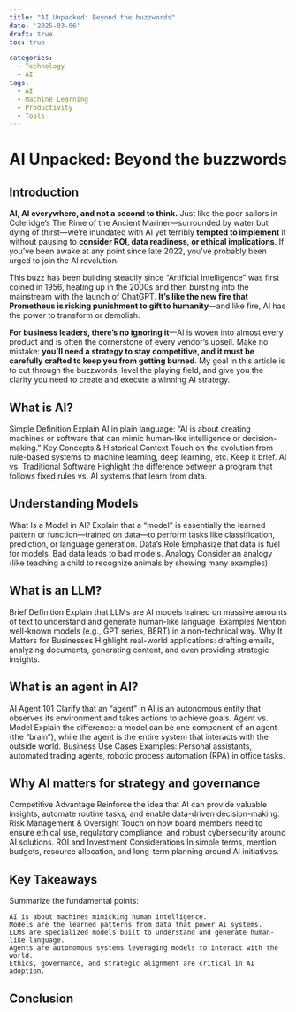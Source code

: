 ```yaml
---
title: "AI Unpacked: Beyond the buzzwords"
date: '2025-03-06'
draft: true
toc: true

categories:
  - Technology
  - AI
tags:
  - AI
  - Machine Learning
  - Productivity
  - Tools
---
```


# AI Unpacked: Beyond the buzzwords

## Introduction

  **AI, AI everywhere, and not a second to think.** Just like the poor sailors in Coleridge’s The Rime of the Ancient Mariner—surrounded by water but dying of thirst—we’re inundated with AI yet terribly **tempted to implement** it without pausing to **consider ROI, data readiness, or ethical implications**. If you’ve been awake at any point since late 2022, you’ve probably been urged to join the AI revolution.

This buzz has been building steadily since “Artificial Intelligence” was first coined in 1956, heating up in the 2000s and then bursting into the mainstream with the launch of ChatGPT. **It’s like the new fire that Prometheus is risking punishment to gift to humanity**—and like fire, AI has the power to transform or demolish.

**For business leaders, there’s no ignoring it**—AI is woven into almost every product and is often the cornerstone of every vendor’s upsell. Make no mistake: **you’ll need a strategy to stay competitive, and it must be carefully crafted to keep you from getting burned**. My goal in this article is to cut through the buzzwords, level the playing field, and give you the clarity you need to create and execute a winning AI strategy.

## What is AI?
Simple Definition
Explain AI in plain language: “AI is about creating machines or software that can mimic human-like intelligence or decision-making.”
Key Concepts & Historical Context
Touch on the evolution from rule-based systems to machine learning, deep learning, etc. Keep it brief.
AI vs. Traditional Software
Highlight the difference between a program that follows fixed rules vs. AI systems that learn from data.
## Understanding Models
What Is a Model in AI?
Explain that a “model” is essentially the learned pattern or function—trained on data—to perform tasks like classification, prediction, or language generation.
Data’s Role
Emphasize that data is fuel for models. Bad data leads to bad models.
Analogy
Consider an analogy (like teaching a child to recognize animals by showing many examples).
## What is an LLM?
Brief Definition
Explain that LLMs are AI models trained on massive amounts of text to understand and generate human-like language.
Examples
Mention well-known models (e.g., GPT series, BERT) in a non-technical way.
Why It Matters for Businesses
Highlight real-world applications: drafting emails, analyzing documents, generating content, and even providing strategic insights.
## What is an agent in AI?
AI Agent 101
Clarify that an “agent” in AI is an autonomous entity that observes its environment and takes actions to achieve goals.
Agent vs. Model
Explain the difference: a model can be one component of an agent (the “brain”), while the agent is the entire system that interacts with the outside world.
Business Use Cases
Examples: Personal assistants, automated trading agents, robotic process automation (RPA) in office tasks.
## Why AI matters for strategy and governance
Competitive Advantage
Reinforce the idea that AI can provide valuable insights, automate routine tasks, and enable data-driven decision-making.
Risk Management & Oversight
Touch on how board members need to ensure ethical use, regulatory compliance, and robust cybersecurity around AI solutions.
ROI and Investment Considerations
In simple terms, mention budgets, resource allocation, and long-term planning around AI initiatives.
## Key Takeaways
Summarize the fundamental points:

    AI is about machines mimicking human intelligence.
    Models are the learned patterns from data that power AI systems.
    LLMs are specialized models built to understand and generate human-like language.
    Agents are autonomous systems leveraging models to interact with the world.
    Ethics, governance, and strategic alignment are critical in AI adoption.

## Conclusion
